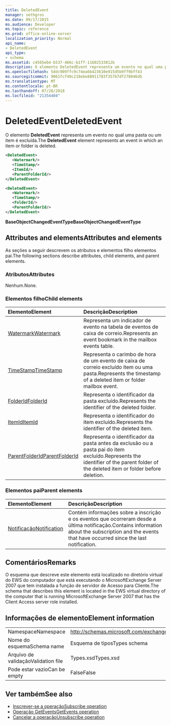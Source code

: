 ```yaml
---
title: DeletedEvent
manager: sethgros
ms.date: 09/17/2015
ms.audience: Developer
ms.topic: reference
ms.prod: office-online-server
localization_priority: Normal
api_name:
- DeletedEvent
api_type:
- schema
ms.assetid: c4565eb4-b537-466c-b1ff-11602533812b
description: O elemento DeletedEvent representa um evento no qual uma pasta ou um item é excluída.
ms.openlocfilehash: 5ddc909ffc9c74ea6b423610e915d5b9ff9bff43
ms.sourcegitcommit: 9061fcf40c218ebe88911783f357b7df278846db
ms.translationtype: MT
ms.contentlocale: pt-BR
ms.lasthandoff: 07/28/2018
ms.locfileid: "21354404"
---
```

# <a name="deletedevent"></a><span data-ttu-id="86381-103">DeletedEvent</span><span class="sxs-lookup"><span data-stu-id="86381-103">DeletedEvent</span></span>

<span data-ttu-id="86381-104">O elemento **DeletedEvent** representa um evento no qual uma pasta ou um item é excluída.</span><span class="sxs-lookup"><span data-stu-id="86381-104">The **DeletedEvent** element represents an event in which an item or folder is deleted.</span></span> 
  
```xml
<DeletedEvent>
   <Watermark/>
   <TimeStamp/>
   <ItemId/>
   <ParentFolderId/>
</DeletedEvent>
```

```xml
<DeletedEvent>
   <Watermark/>
   <TimeStamp/>
   <FolderId/>
   <ParentFolderId/>
</DeletedEvent>
```

<span data-ttu-id="86381-105">**BaseObjectChangedEventType**</span><span class="sxs-lookup"><span data-stu-id="86381-105">**BaseObjectChangedEventType**</span></span>

## <a name="attributes-and-elements"></a><span data-ttu-id="86381-106">Attributes and elements</span><span class="sxs-lookup"><span data-stu-id="86381-106">Attributes and elements</span></span>

<span data-ttu-id="86381-107">As seções a seguir descrevem os atributos e elementos filho elementos pai.</span><span class="sxs-lookup"><span data-stu-id="86381-107">The following sections describe attributes, child elements, and parent elements.</span></span>
  
### <a name="attributes"></a><span data-ttu-id="86381-108">Atributos</span><span class="sxs-lookup"><span data-stu-id="86381-108">Attributes</span></span>

<span data-ttu-id="86381-109">Nenhum.</span><span class="sxs-lookup"><span data-stu-id="86381-109">None.</span></span>
  
### <a name="child-elements"></a><span data-ttu-id="86381-110">Elementos filho</span><span class="sxs-lookup"><span data-stu-id="86381-110">Child elements</span></span>

|<span data-ttu-id="86381-111">**Elemento**</span><span class="sxs-lookup"><span data-stu-id="86381-111">**Element**</span></span>|<span data-ttu-id="86381-112">**Descrição**</span><span class="sxs-lookup"><span data-stu-id="86381-112">**Description**</span></span>|
|:-----|:-----|
|[<span data-ttu-id="86381-113">Watermark</span><span class="sxs-lookup"><span data-stu-id="86381-113">Watermark</span></span>](watermark.md) <br/> |<span data-ttu-id="86381-114">Representa um indicador de evento na tabela de eventos de caixa de correio.</span><span class="sxs-lookup"><span data-stu-id="86381-114">Represents an event bookmark in the mailbox events table.</span></span>  <br/> |
|[<span data-ttu-id="86381-115">TimeStamp</span><span class="sxs-lookup"><span data-stu-id="86381-115">TimeStamp</span></span>](timestamp.md) <br/> |<span data-ttu-id="86381-116">Representa o carimbo de hora de um evento de caixa de correio excluído item ou uma pasta.</span><span class="sxs-lookup"><span data-stu-id="86381-116">Represents the timestamp of a deleted item or folder mailbox event.</span></span>  <br/> |
|[<span data-ttu-id="86381-117">FolderId</span><span class="sxs-lookup"><span data-stu-id="86381-117">FolderId</span></span>](folderid.md) <br/> |<span data-ttu-id="86381-118">Representa o identificador da pasta excluído.</span><span class="sxs-lookup"><span data-stu-id="86381-118">Represents the identifier of the deleted folder.</span></span>  <br/> |
|[<span data-ttu-id="86381-119">ItemId</span><span class="sxs-lookup"><span data-stu-id="86381-119">ItemId</span></span>](itemid.md) <br/> |<span data-ttu-id="86381-120">Representa o identificador do item excluído.</span><span class="sxs-lookup"><span data-stu-id="86381-120">Represents the identifier of the deleted item.</span></span>  <br/> |
|[<span data-ttu-id="86381-121">ParentFolderId</span><span class="sxs-lookup"><span data-stu-id="86381-121">ParentFolderId</span></span>](parentfolderid.md) <br/> |<span data-ttu-id="86381-122">Representa o identificador da pasta antes da exclusão ou a pasta pai do item excluído.</span><span class="sxs-lookup"><span data-stu-id="86381-122">Represents the identifier of the parent folder of the deleted item or folder before deletion.</span></span>  <br/> |
   
### <a name="parent-elements"></a><span data-ttu-id="86381-123">Elementos pai</span><span class="sxs-lookup"><span data-stu-id="86381-123">Parent elements</span></span>

|<span data-ttu-id="86381-124">**Elemento**</span><span class="sxs-lookup"><span data-stu-id="86381-124">**Element**</span></span>|<span data-ttu-id="86381-125">**Descrição**</span><span class="sxs-lookup"><span data-stu-id="86381-125">**Description**</span></span>|
|:-----|:-----|
|[<span data-ttu-id="86381-126">Notificação</span><span class="sxs-lookup"><span data-stu-id="86381-126">Notification</span></span>](notification-ex15websvcsotherref.md) <br/> |<span data-ttu-id="86381-127">Contém informações sobre a inscrição e os eventos que ocorreram desde a última notificação.</span><span class="sxs-lookup"><span data-stu-id="86381-127">Contains information about the subscription and the events that have occurred since the last notification.</span></span>  <br/> |
   
## <a name="remarks"></a><span data-ttu-id="86381-128">Comentários</span><span class="sxs-lookup"><span data-stu-id="86381-128">Remarks</span></span>

<span data-ttu-id="86381-129">O esquema que descreve este elemento está localizado no diretório virtual do EWS do computador que está executando o MicrosoftExchange Server 2007 que tem instalada a função de servidor de Acesso para Cliente.</span><span class="sxs-lookup"><span data-stu-id="86381-129">The schema that describes this element is located in the EWS virtual directory of the computer that is running MicrosoftExchange Server 2007 that has the Client Access server role installed.</span></span>
  
## <a name="element-information"></a><span data-ttu-id="86381-130">Informações de elemento</span><span class="sxs-lookup"><span data-stu-id="86381-130">Element information</span></span>

|||
|:-----|:-----|
|<span data-ttu-id="86381-131">Namespace</span><span class="sxs-lookup"><span data-stu-id="86381-131">Namespace</span></span>  <br/> |http://schemas.microsoft.com/exchange/services/2006/types  <br/> |
|<span data-ttu-id="86381-132">Nome do esquema</span><span class="sxs-lookup"><span data-stu-id="86381-132">Schema name</span></span>  <br/> |<span data-ttu-id="86381-133">Esquema de tipos</span><span class="sxs-lookup"><span data-stu-id="86381-133">Types schema</span></span>  <br/> |
|<span data-ttu-id="86381-134">Arquivo de validação</span><span class="sxs-lookup"><span data-stu-id="86381-134">Validation file</span></span>  <br/> |<span data-ttu-id="86381-135">Types.xsd</span><span class="sxs-lookup"><span data-stu-id="86381-135">Types.xsd</span></span>  <br/> |
|<span data-ttu-id="86381-136">Pode estar vazio</span><span class="sxs-lookup"><span data-stu-id="86381-136">Can be empty</span></span>  <br/> |<span data-ttu-id="86381-137">False</span><span class="sxs-lookup"><span data-stu-id="86381-137">False</span></span>  <br/> |
   
## <a name="see-also"></a><span data-ttu-id="86381-138">Ver também</span><span class="sxs-lookup"><span data-stu-id="86381-138">See also</span></span>

- [<span data-ttu-id="86381-139">Inscrever-se a operação</span><span class="sxs-lookup"><span data-stu-id="86381-139">Subscribe operation</span></span>](subscribe-operation.md)  
- [<span data-ttu-id="86381-140">Operação GetEvents</span><span class="sxs-lookup"><span data-stu-id="86381-140">GetEvents operation</span></span>](getevents-operation.md)  
- [<span data-ttu-id="86381-141">Cancelar a operação</span><span class="sxs-lookup"><span data-stu-id="86381-141">Unsubscribe operation</span></span>](unsubscribe-operation.md)

